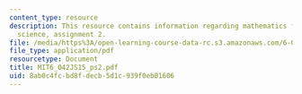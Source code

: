 ```yaml
---
content_type: resource
description: This resource contains information regarding mathematics for computer
  science, assignment 2.
file: /media/https%3A/open-learning-course-data-rc.s3.amazonaws.com/6-042j-mathematics-for-computer-science-spring-2015/8ab0c4fcbd8fdecb5d1c939f0eb01606_MIT6_042JS15_ps2.pdf
file_type: application/pdf
resourcetype: Document
title: MIT6_042JS15_ps2.pdf
uid: 8ab0c4fc-bd8f-decb-5d1c-939f0eb01606
---
```

